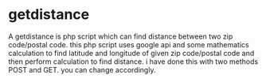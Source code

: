 # getdistance
A getdistance is php script which can find distance between two zip code/postal code.
this php script uses google api and some mathematics calculation to find latitude and longitude of given zip code/postal code and then perform calculation to find distance.
i have done this with two methods POST and GET. you can change accordingly.
